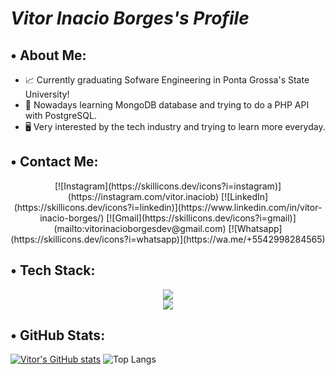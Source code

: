 # *Vitor Inacio Borges's Profile*

## • About Me:
- 📈 Currently graduating Sofware Engineering in Ponta Grossa's State University!
- 📖 Nowadays learning MongoDB database and trying to do a PHP API with PostgreSQL.
- 🖥️ Very interested by the tech industry and trying to learn more everyday.

## • Contact Me:
<div align="center">
  [![Instagram](https://skillicons.dev/icons?i=instagram)](https://instagram.com/vitor.inaciob)
  [![LinkedIn](https://skillicons.dev/icons?i=linkedin)](https://www.linkedin.com/in/vitor-inacio-borges/)
  [![Gmail](https://skillicons.dev/icons?i=gmail)](mailto:vitorinacioborgesdev@gmail.com) 
  [![Whatsapp](https://skillicons.dev/icons?i=whatsapp)](https://wa.me/+5542998284565)
</div>

## • Tech Stack:
<div align="center">
  <img src="https://skillicons.dev/icons?i=java,js,nodejs,mongodb,html,laravel,postgresql" /> <br>
  <img src="https://skillicons.dev/icons?i=git,github,php,ubuntu,c,css,linux" />
</div>

## • GitHub Stats:
[![Vitor's GitHub stats](https://github-readme-stats.vercel.app/api?username=VitorInacioBorges&theme=dark)](https://github.com/anuraghazra/github-readme-stats)
![Top Langs](https://github-readme-stats.vercel.app/api/top-langs/?username=VitorInacioBorges&layout=compact&theme=dark)
